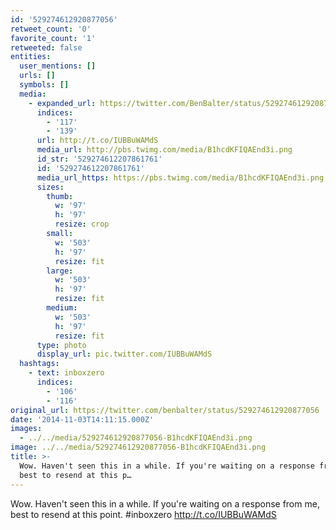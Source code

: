 ```yaml
---
id: '529274612920877056'
retweet_count: '0'
favorite_count: '1'
retweeted: false
entities:
  user_mentions: []
  urls: []
  symbols: []
  media:
    - expanded_url: https://twitter.com/BenBalter/status/529274612920877056/photo/1
      indices:
        - '117'
        - '139'
      url: http://t.co/IUBBuWAMdS
      media_url: http://pbs.twimg.com/media/B1hcdKFIQAEnd3i.png
      id_str: '529274612207861761'
      id: '529274612207861761'
      media_url_https: https://pbs.twimg.com/media/B1hcdKFIQAEnd3i.png
      sizes:
        thumb:
          w: '97'
          h: '97'
          resize: crop
        small:
          w: '503'
          h: '97'
          resize: fit
        large:
          w: '503'
          h: '97'
          resize: fit
        medium:
          w: '503'
          h: '97'
          resize: fit
      type: photo
      display_url: pic.twitter.com/IUBBuWAMdS
  hashtags:
    - text: inboxzero
      indices:
        - '106'
        - '116'
original_url: https://twitter.com/benbalter/status/529274612920877056
date: '2014-11-03T14:11:15.000Z'
images:
  - ../../media/529274612920877056-B1hcdKFIQAEnd3i.png
image: ../../media/529274612920877056-B1hcdKFIQAEnd3i.png
title: >-
  Wow. Haven't seen this in a while. If you're waiting on a response from me,
  best to resend at this p…
---
```


Wow. Haven't seen this in a while. If you're waiting on a response from me, best to resend at this point. #inboxzero http://t.co/IUBBuWAMdS